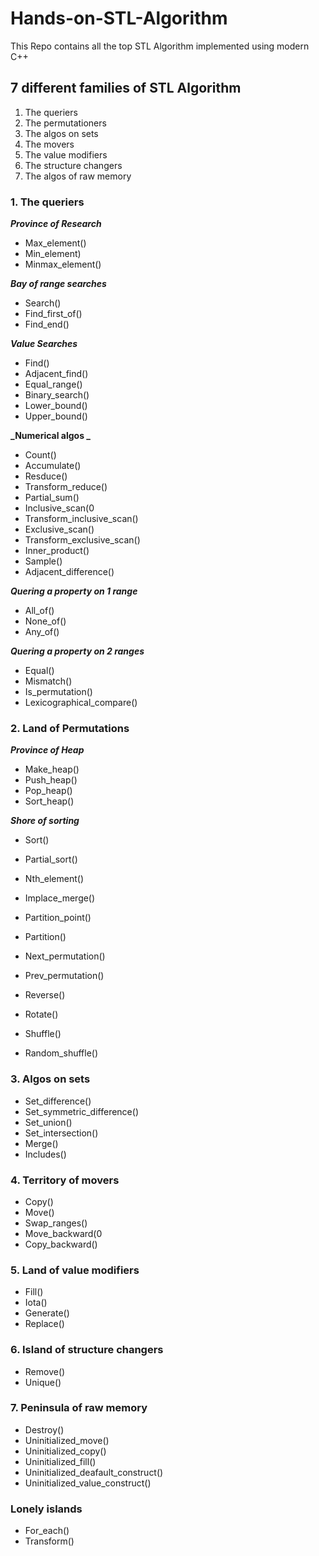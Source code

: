 # Hands-on-STL-Algorithm
This Repo contains all the top STL Algorithm implemented using modern C++

## 7 different families of STL Algorithm
1. The queriers
2. The permutationers
3. The algos on sets
4. The movers
5. The value modifiers
6. The structure changers
7. The algos of raw memory

### 1. The queriers
**_Province of Research_**
* Max_element()
* Min_element)
* Minmax_element()

**_Bay of range searches_**
* Search()
* Find_first_of()
* Find_end()

**_Value Searches_**
* Find()
* Adjacent_find()
* Equal_range()
* Binary_search()
* Lower_bound()
* Upper_bound()

**_Numerical algos _**
* Count()
* Accumulate()
* Resduce()
* Transform_reduce()
* Partial_sum()
* Inclusive_scan(0
* Transform_inclusive_scan()
* Exclusive_scan()
* Transform_exclusive_scan()
* Inner_product()
* Sample()
* Adjacent_difference()

**_Quering a property on 1 range_**
* All_of()
* None_of()
* Any_of()

**_Quering a property on 2 ranges_**
* Equal()
* Mismatch()
* Is_permutation()
* Lexicographical_compare()

### 2. Land of Permutations 
**_Province of Heap_**
* Make_heap()
* Push_heap()
* Pop_heap()
* Sort_heap()

**_Shore of sorting_**
* Sort()
* Partial_sort()
* Nth_element()
* Implace_merge()
* Partition_point() 
* Partition()

* Next_permutation()
* Prev_permutation()
* Reverse()
* Rotate()
* Shuffle()
* Random_shuffle()

### 3. Algos on sets 
* Set_difference()
* Set_symmetric_difference()
* Set_union()
* Set_intersection()
* Merge()
* Includes()

### 4. Territory of movers
* Copy()
* Move()
* Swap_ranges()
* Move_backward(0
* Copy_backward()

### 5. Land of value modifiers 
* Fill()
* Iota()
* Generate()
* Replace()

### 6. Island of structure changers
* Remove()
* Unique()

### 7. Peninsula of raw memory
* Destroy()
* Uninitialized_move()
* Uninitialized_copy()
* Uninitialized_fill()
* Uninitialized_deafault_construct()
* Uninitialized_value_construct()

### Lonely islands
* For_each()
* Transform()

